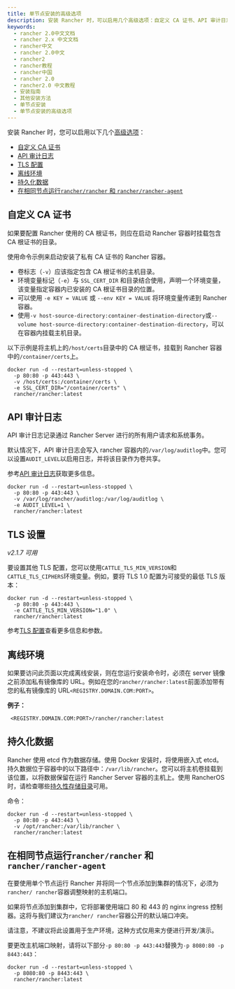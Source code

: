 ```yaml
---
title: 单节点安装的高级选项
description: 安装 Rancher 时，可以启用几个高级选项：自定义 CA 证书、API 审计日志、TLS 配置、离线环境、持久化数据。
keywords:
  - rancher 2.0中文文档
  - rancher 2.x 中文文档
  - rancher中文
  - rancher 2.0中文
  - rancher2
  - rancher教程
  - rancher中国
  - rancher 2.0
  - rancher2.0 中文教程
  - 安装指南
  - 其他安装方法
  - 单节点安装
  - 单节点安装的高级选项
---
```


安装 Rancher 时，您可以启用以下几个[高级选项](/docs/rancher2/installation_new/options/_index)：

- [自定义 CA 证书](#自定义-ca-证书)
- [API 审计日志](#api-审计日志)
- [TLS 配置](#tls-设置)
- [离线环境](#离线环境)
- [持久化数据](#持久化数据)
- [在相同节点运行`rancher/rancher` 和 `rancher/rancher-agent`](#在相同节点运行rancherrancher-和-rancherrancher-agent)

## 自定义 CA 证书

如果要配置 Rancher 使用的 CA 根证书，则应在启动 Rancher 容器时挂载包含 CA 根证书的目录。

使用命令示例来启动安装了私有 CA 证书的 Rancher 容器。

- 卷标志（`-v`）应该指定包含 CA 根证书的主机目录。
- 环境变量标记（`-e`）与 `SSL_CERT_DIR` 和目录结合使用，声明一个环境变量，该变量指定容器内已安装的 CA 根证书目录的位置。
- 可以使用 `-e KEY = VALUE` 或 `--env KEY = VALUE` 将环境变量传递到 Rancher 容器。
- 使用`-v host-source-directory:container-destination-directory`或`--volume host-source-directory:container-destination-directory`，可以在容器内挂载主机目录。

以下示例是将主机上的`/host/certs`目录中的 CA 根证书，挂载到 Rancher 容器中的`/container/certs`上。

```
docker run -d --restart=unless-stopped \
  -p 80:80 -p 443:443 \
  -v /host/certs:/container/certs \
  -e SSL_CERT_DIR="/container/certs" \
  rancher/rancher:latest
```

## API 审计日志

API 审计日志记录通过 Rancher Server 进行的所有用户请求和系统事务。

默认情况下，API 审计日志会写入 rancher 容器内的`/var/log/auditlog`中。您可以设置`AUDIT_LEVEL`以启用日志，并将该目录作为卷共享。

参考[API 审计日志](/docs/rancher2/installation_new/options/api-audit-log/_index)获取更多信息。

```
docker run -d --restart=unless-stopped \
  -p 80:80 -p 443:443 \
  -v /var/log/rancher/auditlog:/var/log/auditlog \
  -e AUDIT_LEVEL=1 \
  rancher/rancher:latest
```

## TLS 设置

_v2.1.7 可用_

要设置其他 TLS 配置，您可以使用`CATTLE_TLS_MIN_VERSION`和`CATTLE_TLS_CIPHERS`环境变量。例如，要将 TLS 1.0 配置为可接受的最低 TLS 版本：

```
docker run -d --restart=unless-stopped \
  -p 80:80 -p 443:443 \
  -e CATTLE_TLS_MIN_VERSION="1.0" \
  rancher/rancher:latest
```

参考[TLS 配置](/docs/rancher2/installation_new/options/tls-settings/_index)查看更多信息和参数。

## 离线环境

如果要访问此页面以完成离线安装，则在您运行安装命令时，必须在 server 镜像之前添加私有镜像库的 URL。例如在您的`rancher/rancher:latest`前面添加带有您的私有镜像库的 URL`<REGISTRY.DOMAIN.COM:PORT>`。

**例子：**

     <REGISTRY.DOMAIN.COM:PORT>/rancher/rancher:latest

<div id="persist-data" />

## 持久化数据

Rancher 使用 etcd 作为数据存储。使用 Docker 安装时，将使用嵌入式 etcd。持久数据位于容器中的以下路径中：`/var/lib/rancher`。您可以将主机卷挂载到该位置，以将数据保留在运行 Rancher Server 容器的主机上。使用 RancherOS 时，请检查哪些[持久性存储目录](https://rancher.com/docs/os/v1.x/en/installation/system-services/system-docker-volumes/#user-volumes)可用。

命令：

```
docker run -d --restart=unless-stopped \
  -p 80:80 -p 443:443 \
  -v /opt/rancher:/var/lib/rancher \
  rancher/rancher:latest
```

## 在相同节点运行`rancher/rancher` 和 `rancher/rancher-agent`

在要使用单个节点运行 Rancher 并将同一个节点添加到集群的情况下，必须为`rancher/ rancher`容器调整映射的主机端口。

如果将节点添加到集群中，它将部署使用端口 80 和 443 的 nginx ingress 控制器。这将与我们建议为`rancher/ rancher`容器公开的默认端口冲突。

请注意，不建议将此设置用于生产环境，这种方式仅用来方便进行开发/演示。

要更改主机端口映射，请将以下部分`-p 80:80 -p 443:443`替换为`-p 8080:80 -p 8443:443`：

```
docker run -d --restart=unless-stopped \
  -p 8080:80 -p 8443:443 \
  rancher/rancher:latest
```
